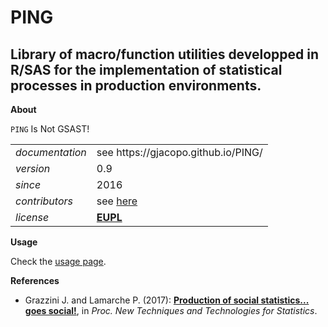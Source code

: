 PING
====

Library of macro/function utilities developped in R/SAS for the implementation of statistical processes in production environments.
---

**About**

`PING` Is Not GSAST! 

<table align="center">
    <tr> <td align="left"><i>documentation</i></td> <td align="left">see https://gjacopo.github.io/PING/</td> </tr> 
    <tr> <td align="left"><i>version</i></td> <td align="left">0.9</td> </tr> 
    <tr> <td align="left"><i>since</i></td> <td align="left">2016</td> </tr> 
    <tr> <td align="left"><i>contributors</i></td> <td align="left">see <a href="https://gjacopo.github.io/PING/d3/df9/mainpage_about.html">here</a></td> </tr> 
    <tr> <td align="left"><i>license</i></td> <td align="left"><a href="https://joinup.ec.europa.eu/sites/default/files/eupl1.1.-licence-en_0.pdfEUPL"><b>EUPL</b></a></td> </tr> 
</table>

**Usage**

Check the [usage page](https://gjacopo.github.io/PING/dd/dcb/mainpage_usage.html).

**<a name="References"></a>References**

* Grazzini J. and Lamarche P. (2017): 
  [**Production of social statistics... goes social!**](https://www.conference-service.com/NTTS2017/documents/agenda/data/abstracts/abstract_124.html), 
  in _Proc.  New Techniques and Technologies for Statistics_.
